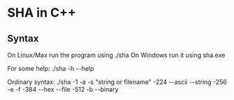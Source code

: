 # SHA in C++

## Syntax
On Linux/Max run the program using ./sha
On Windows run it using sha.exe

For some help: ./sha -h
                     --help

Ordinary syntax:
./sha -1    -a        -s        "string or filename"
      -224  --ascii   --string
      -256  -e        -f
      -384  --hex     --file
      -512  -b
            --binary
